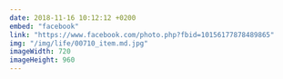 ```yaml
---
date: 2018-11-16 10:12:12 +0200
embed: "facebook"
link: "https://www.facebook.com/photo.php?fbid=10156177878489865"
img: "/img/life/00710_item.md.jpg"
imageWidth: 720
imageHeight: 960
---
```


